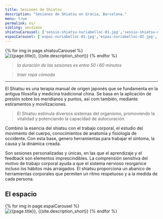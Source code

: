 ```yaml
---
title: Sesiones de Shiatsu
description: "Sesiones de Shiatsu en Gracia, Barcelona."
menu: true
permalink: es/
sibling: sessions
shiatsuCarousel: ['sessio-shiatsu-nuriabelloc-01.jpg','sessio-shiatsu-nuriabelloc-02.jpg','sessio-shiatsu-nuriabelloc-03.jpg','sessio-shiatsu-nuriabelloc-04.jpg','sessio-shiatsu-nuriabelloc-05.jpg','sessio-shiatsu-nuriabelloc-06.jpg','sessio-shiatsu-nuriabelloc-07.jpg','sessio-shiatsu-nuriabelloc-08.jpg','sessio-shiatsu-nuriabelloc-09.jpg','sessio-shiatsu-nuriabelloc-10.jpg']
espaiCarousel: ['espai-nuriabelloc-01.jpg','espai-nuriabelloc-02.jpg','espai-nuriabelloc-03.jpg','espai-nuriabelloc-04.jpg']
---
```


<section class="row banner">
  <div class="marquee">
    {% for img in page.shiatsuCarousel %}
      <img src="{{site.baseurl | prepend: site.url}}/image/{{img}}" alt="{{page.title}}, {{site.description_short}}" />
    {% endfor %}
  </div>
</section>

> _la duración de las sesiones es entre 50 i 60 minutos_

> _traer ropa cómoda_

---

El Shiatsu es una terapia manual de origen japonés que se fundamenta en la antigua filosofía y medicina tradicional china. Se basa en la aplicación de presión sobre los meridianos y puntos, así com también, mediante estiramentos y movilizaciones.

> El Shiatsu estimula diversos sistemas del organismo, promoviendo la vitalidad y potenciando la capacidad de autocuración.

Combino la esencia del shiatsu con el trabajo corporal, el estudio del movimento del cuerpo, conocimientos de anatomía y fisiología de occidente. Con esta base, genero herramientas para trabajar el síntoma, la causa y la dinámica creada.

Son sesiones personalizadas y únicas, en las que el aprendizaje y el feedback son elementos imprescindibles. La comprensión sensitiva del motivo de trabajo corporal ayuda a que el sistema nervioso reorganice incluso los hábitos más arraigados. El shiatsu proporciona un abanico de herramientas corporales que permiten un ritmo respetuoso y a la medida de cada persona.


## El espacio

<section class="row banner">
  <div class="marquee">
    {% for img in page.espaiCarousel %}
      <img src="{{site.baseurl | prepend: site.url}}/image/{{img}}" alt="{{page.title}}, {{site.description_short}}" />
    {% endfor %}
  </div>
</section>
